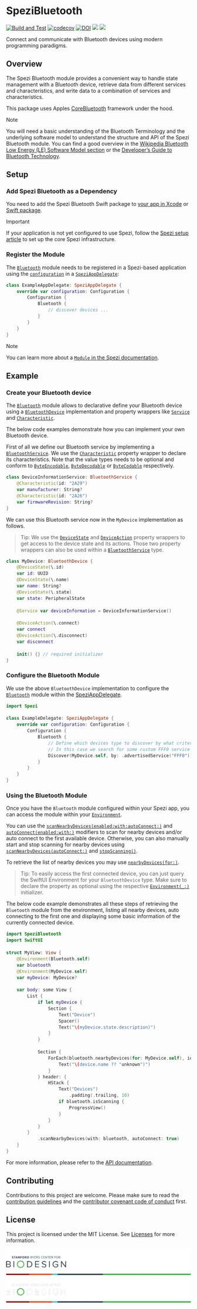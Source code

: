 <!--
                  
This source file is part of the Stanford Spezi open source project

SPDX-FileCopyrightText: 2022 Stanford University and the project authors (see CONTRIBUTORS.md)

SPDX-License-Identifier: MIT
             
-->

# SpeziBluetooth

[![Build and Test](https://github.com/StanfordSpezi/SpeziBluetooth/actions/workflows/build-and-test.yml/badge.svg)](https://github.com/StanfordSpezi/SpeziBluetooth/actions/workflows/build-and-test.yml)
[![codecov](https://codecov.io/gh/StanfordSpezi/SpeziBluetooth/graph/badge.svg?token=mgZAjyPJH4)](https://codecov.io/gh/StanfordSpezi/SpeziBluetooth)
[![DOI](https://zenodo.org/badge/DOI/10.5281/zenodo.10020080.svg)](https://doi.org/10.5281/zenodo.10020080)
[![](https://img.shields.io/endpoint?url=https%3A%2F%2Fswiftpackageindex.com%2Fapi%2Fpackages%2FStanfordSpezi%2FSpeziBluetooth%2Fbadge%3Ftype%3Dswift-versions)](https://swiftpackageindex.com/StanfordSpezi/SpeziBluetooth)
[![](https://img.shields.io/endpoint?url=https%3A%2F%2Fswiftpackageindex.com%2Fapi%2Fpackages%2FStanfordSpezi%2FSpeziBluetooth%2Fbadge%3Ftype%3Dplatforms)](https://swiftpackageindex.com/StanfordSpezi/SpeziBluetooth)

Connect and communicate with Bluetooth devices using modern programming paradigms.


## Overview

The Spezi Bluetooth module provides a convenient way to handle state management with a Bluetooth device,
retrieve data from different services and characteristics,
and write data to a combination of services and characteristics.

This package uses Apples [CoreBluetooth](https://developer.apple.com/documentation/corebluetooth) framework under the hood.

> [!NOTE]  
> You will need a basic understanding of the Bluetooth Terminology and the underlying software model to
  understand the structure and API of the Spezi Bluetooth module. You can find a good overview in the
  [Wikipedia Bluetooth Low Energy (LE) Software Model section](https://en.wikipedia.org/wiki/Bluetooth_Low_Energy#Software_model)
  or the [Developer’s Guide to Bluetooth Technology](https://www.bluetooth.com/blog/a-developers-guide-to-bluetooth/).


## Setup


### Add Spezi Bluetooth as a Dependency

You need to add the Spezi Bluetooth Swift package to
[your app in Xcode](https://developer.apple.com/documentation/xcode/adding-package-dependencies-to-your-app#) or
[Swift package](https://developer.apple.com/documentation/xcode/creating-a-standalone-swift-package-with-xcode#Add-a-dependency-on-another-Swift-package).

> [!IMPORTANT]  
> If your application is not yet configured to use Spezi, follow the [Spezi setup article](https://swiftpackageindex.com/stanfordspezi/spezi/documentation/spezi/initial-setup) to set up the core Spezi infrastructure.


### Register the Module

The [`Bluetooth`](https://swiftpackageindex.com/stanfordspezi/spezibluetooth/documentation/spezibluetooth/bluetooth) module needs to be registered in a Spezi-based application using the 
[`configuration`](https://swiftpackageindex.com/stanfordspezi/spezi/documentation/spezi/speziappdelegate/configuration) in a
[`SpeziAppDelegate`](https://swiftpackageindex.com/stanfordspezi/spezi/documentation/spezi/speziappdelegate):
```swift
class ExampleAppDelegate: SpeziAppDelegate {
    override var configuration: Configuration {
        Configuration {
            Bluetooth {
                // discover devices ...
            }
        }
    }
}
```

> [!NOTE]  
> You can learn more about a [`Module` in the Spezi documentation](https://swiftpackageindex.com/stanfordspezi/spezi/documentation/spezi/module).


## Example

### Create your Bluetooth device

The [`Bluetooth`](https://swiftpackageindex.com/stanfordspezi/spezibluetooth/documentation/spezibluetooth/bluetooth) 
module allows to declarative define your Bluetooth device using a [`BluetoothDevice`](https://swiftpackageindex.com/stanfordspezi/spezibluetooth/documentation/spezibluetooth/bluetoothdevice) implementation and property wrappers
like [`Service`](https://swiftpackageindex.com/stanfordspezi/spezibluetooth/documentation/spezibluetooth/service) and [`Characteristic`](https://swiftpackageindex.com/stanfordspezi/spezibluetooth/documentation/spezibluetooth/characteristic).

The below code examples demonstrate how you can implement your own Bluetooth device.

First of all we define our Bluetooth service by implementing a [`BluetoothService`](https://swiftpackageindex.com/stanfordspezi/spezibluetooth/documentation/spezibluetooth/bluetoothservice).
We use the [`Characteristic`](https://swiftpackageindex.com/stanfordspezi/spezibluetooth/documentation/spezibluetooth/characteristic) property wrapper to declare its characteristics.
Note that the value types needs to be optional and conform to
[`ByteEncodable`](https://swiftpackageindex.com/stanfordspezi/spezifileformats/documentation/bytecoding/byteencodable),
[`ByteDecodable`](https://swiftpackageindex.com/stanfordspezi/spezifileformats/1.0.0/documentation/bytecoding/bytedecodable) or
[`ByteCodable`](https://swiftpackageindex.com/stanfordspezi/spezifileformats/documentation/bytecoding/bytecodable) respectively.

```swift
class DeviceInformationService: BluetoothService {
    @Characteristic(id: "2A29")
    var manufacturer: String?
    @Characteristic(id: "2A26")
    var firmwareRevision: String?
}
```

We can use this Bluetooth service now in the `MyDevice` implementation as follows.

> Tip: We use the [`DeviceState`](https://swiftpackageindex.com/stanfordspezi/spezibluetooth/documentation/spezibluetooth/devicestate) and [`DeviceAction`](https://swiftpackageindex.com/stanfordspezi/spezibluetooth/documentation/spezibluetooth/deviceaction) property wrappers to get access to the device state and its actions. Those two
  property wrappers can also be used within a [`BluetoothService`](https://swiftpackageindex.com/stanfordspezi/spezibluetooth/documentation/spezibluetooth/bluetoothservice) type.

```swift
class MyDevice: BluetoothDevice {
    @DeviceState(\.id)
    var id: UUID
    @DeviceState(\.name)
    var name: String?
    @DeviceState(\.state)
    var state: PeripheralState

    @Service var deviceInformation = DeviceInformationService()

    @DeviceAction(\.connect)
    var connect
    @DeviceAction(\.disconnect)
    var disconnect

    init() {} // required initializer
}
```

### Configure the Bluetooth Module

We use the above `BluetoothDevice` implementation to configure the [`Bluetooth`](https://swiftpackageindex.com/stanfordspezi/spezibluetooth/documentation/spezibluetooth/bluetooth) module within the
[SpeziAppDelegate](https://swiftpackageindex.com/stanfordspezi/spezi/documentation/spezi/speziappdelegate).

```swift
import Spezi

class ExampleDelegate: SpeziAppDelegate {
    override var configuration: Configuration {
        Configuration {
            Bluetooth {
                // Define which devices type to discover by what criteria .
                // In this case we search for some custom FFF0 service that is advertised.
                Discover(MyDevice.self, by: .advertisedService("FFF0"))
            }
        }
    }
}
```

### Using the Bluetooth Module

Once you have the `Bluetooth` module configured within your Spezi app, you can access the module within your
[`Environment`](https://developer.apple.com/documentation/swiftui/environment).

You can use the [`scanNearbyDevices(enabled:with:autoConnect:)`](https://swiftpackageindex.com/stanfordspezi/spezibluetooth/documentation/spezibluetooth/swiftui/view/scanNearbyDevices(enabled:with:autoConnect:)) and [`autoConnect(enabled:with:)`](https://swiftpackageindex.com/stanfordspezi/spezibluetooth/documentation/spezibluetooth/swiftui/view/autoConnect(enabled:with:))
modifiers to scan for nearby devices and/or auto connect to the first available device. Otherwise, you can also manually start and stop scanning for nearby devices
using [`scanNearbyDevices(autoConnect:)`](https://swiftpackageindex.com/stanfordspezi/spezibluetooth/documentation/spezibluetooth/bluetooth/scanNearbyDevices(autoConnect:)) and [`stopScanning()`](https://swiftpackageindex.com/stanfordspezi/spezibluetooth/documentation/spezibluetooth/bluetooth/stopScanning()).

To retrieve the list of nearby devices you may use [`nearbyDevices(for:)`](https://swiftpackageindex.com/stanfordspezi/spezibluetooth/documentation/spezibluetooth/bluetooth/nearbyDevices(for:)).

> Tip: To easily access the first connected device, you can just query the SwiftUI Environment for your `BluetoothDevice` type.
Make sure to declare the property as optional using the respective [`Environment(_:)`](https://developer.apple.com/documentation/swiftui/environment/init(_:)-8slkf)
initializer.

The below code example demonstrates all these steps of retrieving the `Bluetooth` module from the environment, listing all nearby devices,
auto connecting to the first one and displaying some basic information of the currently connected device.

```swift
import SpeziBluetooth
import SwiftUI

struct MyView: View {
    @Environment(Bluetooth.self)
    var bluetooth
    @Environment(MyDevice.self)
    var myDevice: MyDevice?

    var body: some View {
        List {
            if let myDevice {
                Section {
                    Text("Device")
                    Spacer()
                    Text("\(myDevice.state.description)")
                }
            }

            Section {
                ForEach(bluetooth.nearbyDevices(for: MyDevice.self), id: \.id) { device in
                    Text("\(device.name ?? "unknown")")
                }
            } header: {
                HStack {
                    Text("Devices")
                        .padding(.trailing, 10)
                    if bluetooth.isScanning {
                        ProgressView()
                    }
                }
            }
        }
            .scanNearbyDevices(with: bluetooth, autoConnect: true)
    }
}
```

For more information, please refer to the [API documentation](https://swiftpackageindex.com/StanfordSpezi/SpeziBluetooth/documentation).


## Contributing

Contributions to this project are welcome. Please make sure to read the [contribution guidelines](https://github.com/StanfordSpezi/.github/blob/main/CONTRIBUTING.md) and the [contributor covenant code of conduct](https://github.com/StanfordSpezi/.github/blob/main/CODE_OF_CONDUCT.md) first.


## License

This project is licensed under the MIT License. See [Licenses](https://github.com/StanfordSpezi/SpeziBluetooth/tree/main/LICENSES) for more information.

![Spezi Footer](https://raw.githubusercontent.com/StanfordSpezi/.github/main/assets/FooterLight.png#gh-light-mode-only)
![Spezi Footer](https://raw.githubusercontent.com/StanfordSpezi/.github/main/assets/FooterDark.png#gh-dark-mode-only)
